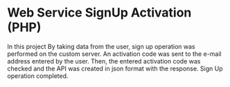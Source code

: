# Web Service SignUp Activation (PHP)
  In this project By taking data from the user, sign up operation was performed on the custom server. An activation code was sent to the e-mail address entered by the user. Then, the entered activation code was checked and the API was created in json format with the response. Sign Up operation completed.
